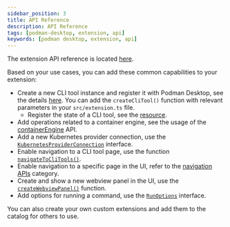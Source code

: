 ```yaml
---
sidebar_position: 3
title: API Reference
description: API Reference
tags: [podman-desktop, extension, api]
keywords: [podman desktop, extension, api]
---
```


The extension API reference is located [here](/api).

Based on your use cases, you can add these common capabilities to your extension:

- Create a new CLI tool instance and register it with Podman Desktop, see the details [here](https://podman-desktop.io/api/@podman-desktop/namespaces/cli/functions/createCliTool). You can add the `createCliTool()` function with relevant parameters in your `src/extension.ts` file.
  - Register the state of a CLI tool, see the [resource](/api/type-aliases/CliToolState).
- Add operations related to a container engine, see the usage of the [containerEngine](https://podman-desktop.io/api/@podman-desktop/namespaces/containerEngine) API.
- Add a new Kubernetes provider connection, use the [`KubernetesProviderConnection`](/api/interfaces/KubernetesProviderConnection) interface.
- Enable navigation to a CLI tool page, use the function [`navigateToCliTools()`](https://podman-desktop.io/api/@podman-desktop/namespaces/navigation/functions/navigateToCliTools).
- Enable navigation to a specific page in the UI, refer to the [navigation APIs](https://podman-desktop.io/api/@podman-desktop/namespaces/navigation) category.
- Create and show a new webview panel in the UI, use the [`createWebviewPanel()`](https://podman-desktop.io/api/@podman-desktop/namespaces/window/functions/createWebviewPanel) function.
- Add options for running a command, use the [`RunOptions`](/api/interfaces/RunOptions) interface.

You can also create your own custom extensions and add them to the catalog for others to use.
